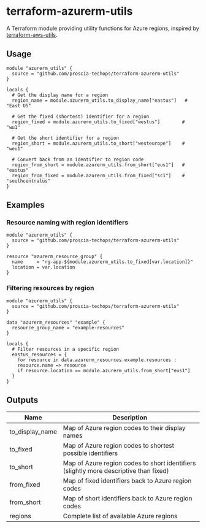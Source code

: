 # terraform-azurerm-utils

A Terraform module providing utility functions for Azure regions, inspired by [terraform-aws-utils](https://github.com/cloudposse/terraform-aws-utils).

## Usage

```hcl
module "azurerm_utils" {
  source = "github.com/proscia-techops/terraform-azurerm-utils"
}

locals {
  # Get the display name for a region
  region_name = module.azurerm_utils.to_display_name["eastus"]   # "East US"
  
  # Get the fixed (shortest) identifier for a region
  region_fixed = module.azurerm_utils.to_fixed["westus"]        # "wu1"
  
  # Get the short identifier for a region
  region_short = module.azurerm_utils.to_short["westeurope"]    # "weu1"
  
  # Convert back from an identifier to region code
  region_from_short = module.azurerm_utils.from_short["eus1"]   # "eastus"
  region_from_fixed = module.azurerm_utils.from_fixed["sc1"]    # "southcentralus"
}
```

## Examples

### Resource naming with region identifiers

```hcl
module "azurerm_utils" {
  source = "github.com/proscia-techops/terraform-azurerm-utils"
}

resource "azurerm_resource_group" {
  name     = "rg-app-${module.azurerm_utils.to_fixed[var.location]}"
  location = var.location
}
```

### Filtering resources by region

```hcl
module "azurerm_utils" {
  source = "github.com/proscia-techops/terraform-azurerm-utils"
}

data "azurerm_resources" "example" {
  resource_group_name = "example-resources"
}

locals {
  # Filter resources in a specific region
  eastus_resources = {
    for resource in data.azurerm_resources.example.resources :
    resource.name => resource
    if resource.location == module.azurerm_utils.from_short["eus1"]
  }
}
```

## Outputs

| Name | Description |
|------|-------------|
| to_display_name | Map of Azure region codes to their display names |
| to_fixed | Map of Azure region codes to shortest possible identifiers |
| to_short | Map of Azure region codes to short identifiers (slightly more descriptive than fixed) |
| from_fixed | Map of fixed identifiers back to Azure region codes |
| from_short | Map of short identifiers back to Azure region codes |
| regions | Complete list of available Azure regions |